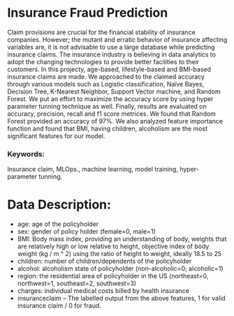 # Insurance Fraud Prediction

Claim provisions are crucial for the financial stability of insurance companies. However; the mutant and erratic behavior of insurance affecting variables are, it is not advisable to use a large database while predicting insurance claims. The insurance industry is believing in data analytics to adopt the changing technologies to provide better facilities to their customers.
In this projecty, age-based, lifestyle-based and BMI-based insurance claims are made. We approached to the claimed accuracy through various models such as Logistic classification, Naïve Bayes, Decision Tree, K-Nearest Neighbor, Support Vector machine, and Random Forest. We put an effort to maximize the accuracy score by using hyper parameter tunning technique as well. Finally, results are evaluated on accuracy, precision, recall and f1 score metrices. We found that Random Forest provided an accuracy of 97%. We also analyzed feature importance function and found that BMI, having children, alcoholism are the most significant features for our model.

### Keywords:
 Insurance claim, MLOps., machine learning, model training, hyper-parameter tunning. 

# Data Description:
- age: age of the policyholder
- sex: gender of policy holder (female=0, male=1)
- BMI: Body mass index, providing an understanding of body, weights that are relatively high or low relative to height, objective index of body weight (kg / m ^ 2) using the ratio of height to weight, ideally 18.5 to 25
- children: number of children/dependents of the policyholder
- alcohol: alcoholism state of policyholder (non-alcoholic=0; alcoholic=1)
- region: the residential area of policyholder in the US (northeast=0, northwest=1, southeast=2, southwest=3)
- charges: individual medical costs billed by health insurance
- insuranceclaim – The labelled output from the above features, 1 for valid insurance claim / 0 for fraud.

